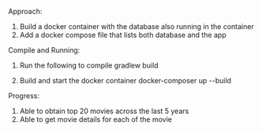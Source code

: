 Approach:
1. Build a docker container with the database also running in the container
2. Add a docker compose file that lists both database and the app

Compile and Running:
1. Run the following to compile
gradlew build

2. Build and start the docker container
docker-composer up --build

Progress:
1. Able to obtain top 20 movies across the last 5 years
2. Able to get movie details for each of the movie